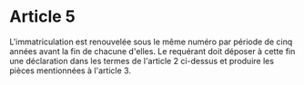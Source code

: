 # Article 5

L'immatriculation est renouvelée sous le même numéro par période de cinq années avant la fin de chacune d'elles. Le requérant doit déposer à cette fin une déclaration dans les termes de l'article 2 ci-dessus et produire les pièces mentionnées à l'article 3.
